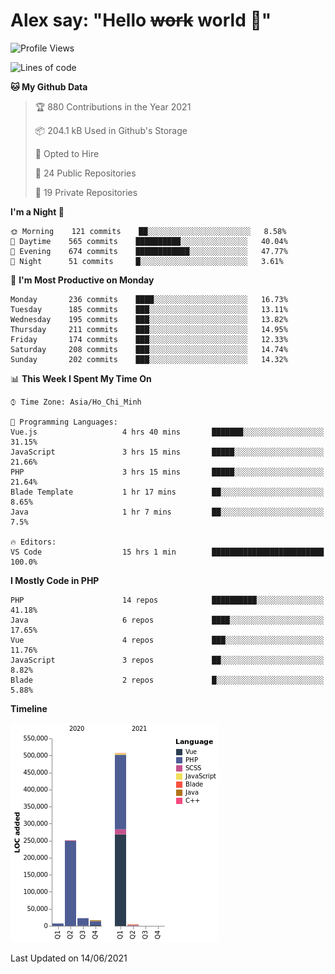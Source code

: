# Alex say: "Hello ~~work~~ world 🐾"

<!--START_SECTION:waka-->
![Profile Views](http://img.shields.io/badge/Profile%20Views-0-blue)

![Lines of code](https://img.shields.io/badge/From%20Hello%20World%20I%27ve%20Written-809226%20lines%20of%20code-blue)

**🐱 My Github Data** 

> 🏆 880 Contributions in the Year 2021
 > 
> 📦 204.1 kB Used in Github's Storage 
 > 
> 💼 Opted to Hire
 > 
> 📜 24 Public Repositories 
 > 
> 🔑 19 Private Repositories  
 > 
**I'm a Night 🦉** 

```text
🌞 Morning    121 commits    ██░░░░░░░░░░░░░░░░░░░░░░░   8.58% 
🌆 Daytime    565 commits    ██████████░░░░░░░░░░░░░░░   40.04% 
🌃 Evening    674 commits    ████████████░░░░░░░░░░░░░   47.77% 
🌙 Night      51 commits     █░░░░░░░░░░░░░░░░░░░░░░░░   3.61%

```
📅 **I'm Most Productive on Monday** 

```text
Monday       236 commits    ████░░░░░░░░░░░░░░░░░░░░░   16.73% 
Tuesday      185 commits    ███░░░░░░░░░░░░░░░░░░░░░░   13.11% 
Wednesday    195 commits    ███░░░░░░░░░░░░░░░░░░░░░░   13.82% 
Thursday     211 commits    ███░░░░░░░░░░░░░░░░░░░░░░   14.95% 
Friday       174 commits    ███░░░░░░░░░░░░░░░░░░░░░░   12.33% 
Saturday     208 commits    ███░░░░░░░░░░░░░░░░░░░░░░   14.74% 
Sunday       202 commits    ███░░░░░░░░░░░░░░░░░░░░░░   14.32%

```


📊 **This Week I Spent My Time On** 

```text
⌚︎ Time Zone: Asia/Ho_Chi_Minh

💬 Programming Languages: 
Vue.js                   4 hrs 40 mins       ███████░░░░░░░░░░░░░░░░░░   31.15% 
JavaScript               3 hrs 15 mins       █████░░░░░░░░░░░░░░░░░░░░   21.66% 
PHP                      3 hrs 15 mins       █████░░░░░░░░░░░░░░░░░░░░   21.64% 
Blade Template           1 hr 17 mins        ██░░░░░░░░░░░░░░░░░░░░░░░   8.65% 
Java                     1 hr 7 mins         ██░░░░░░░░░░░░░░░░░░░░░░░   7.5%

🔥 Editors: 
VS Code                  15 hrs 1 min        █████████████████████████   100.0%

```

**I Mostly Code in PHP** 

```text
PHP                      14 repos            ██████████░░░░░░░░░░░░░░░   41.18% 
Java                     6 repos             ████░░░░░░░░░░░░░░░░░░░░░   17.65% 
Vue                      4 repos             ███░░░░░░░░░░░░░░░░░░░░░░   11.76% 
JavaScript               3 repos             ██░░░░░░░░░░░░░░░░░░░░░░░   8.82% 
Blade                    2 repos             █░░░░░░░░░░░░░░░░░░░░░░░░   5.88%

```


**Timeline**

![Chart not found](https://raw.githubusercontent.com/alexzvn/alexzvn/main/charts/bar_graph.png) 


 Last Updated on 14/06/2021
<!--END_SECTION:waka-->

